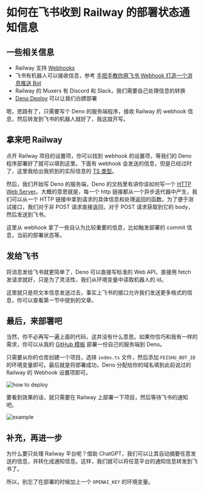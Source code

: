 # 如何在飞书收到 Railway 的部署状态通知信息

## 一些相关信息

- Railway 支持 [Webhooks](https://docs.railway.app/diagnose/webhooks)
- 飞书有机器人可以接收信息，参考 [手把手教你用飞书 Webhook 打造一个消息推送 Bot](https://sspai.com/post/68578)
- Railway 的 Muxers 有 Discord 和 Slack，我们需要自己处理信息的转换
- [Deno Deploy](https://deno.com/deploy) 可以让我们白嫖部署

嗯，思路有了，只需要写个 Deno 的服务端程序，接收 Railway 的 webhook 信息，然后转发到飞书的机器人就好了，我这就开写。

## 拿来吧 Railway

点开 Railway 项目的设置项，你可以找到 webhook 的设置项，等我们的 Deno 程序部署好了就可以填到这里。下面有 webhook 会发送的信息，但是已经过时了，这里我给出我抓到的实际信息的 [TS 类型](https://github.com/hyoban/railway-to-feishu/blob/main/type.ts)。

然后，我们开始写 Deno 的服务端，Deno 的文档里有讲你该如何写一个 [HTTP Web Server](https://deno.com/manual@v1.32.1/examples/http_server)。大概的意思就是，每一个 http 链接都从一个异步迭代器中产生，我们可以从一个 HTTP 链接中拿到请求的具体信息和处理返回的函数。为了便于测试接口，我们对于非 POST 请求直接返回，对于 POST 请求获取到它的 body，然后发送到飞书。

这里从 webhook 拿了一些自认为比较重要的信息，比如触发部署的 commit 信息，当前的部署状态等。

## 发给飞书

将消息发给飞书就更简单了，Deno 可以直接写标准的 Web API，直接用 fetch 发请求就好，只是为了灵活性，我们从环境变量中读取机器人的 id。

这里就只是将文本信息发送过去，事实上飞书的接口允许我们发送更多格式的信息，你可以查看第一节中提到的文章。

## 最后，来部署吧

当然，你不必再写一遍上面的代码，这并没有什么意思。如果你恰巧和我有一样的需求，你可以从我的 [GitHub 模板](https://github.com/hyoban/railway-to-feishu) 部署一份自己的服务端到 Deno。

只需要从你的仓库创建一个项目，选择 `index.ts` 文件，然后添加 `FEISHU_BOT_ID` 的环境变量即可。最后就是将部署成功，Deno 分配给你的域名填到此前说过的 Railway 的 Webhook 设置项即可。

![how to deploy](https://image.hyoban.cc/file/436c1b05e1dedc7f9f52b.png)

要看到效果的话，就只需要在 Railway 上部署一下项目，然后等待飞书的通知吧。

![example](https://image.hyoban.cc/file/4154bf450819d090acd50.png)

## 补充，再进一步

为什么要只处理 Railway 平台呢？借助 ChatGPT，我们可以让其自动摘要任意发送的信息，并转化成通知信息。这样，我们就可以将任意平台的通知信息转发到飞书了。

所以，别忘了在部署的时候加上一个 `OPENAI_KEY` 的环境变量。
